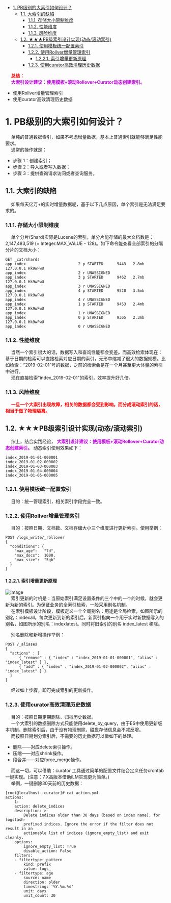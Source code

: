 

<!-- TOC -->

- [1. PB级别的大索引如何设计？](#1-pb级别的大索引如何设计)
    - [1.1. 大索引的缺陷](#11-大索引的缺陷)
        - [1.1.1. 存储大小限制维度](#111-存储大小限制维度)
        - [1.1.2. 性能维度](#112-性能维度)
        - [1.1.3. 风险维度](#113-风险维度)
    - [1.2. ★★★PB级索引设计实现(动态/滚动索引)](#12-★★★pb级索引设计实现动态滚动索引)
        - [1.2.1. 使用模板统一配置索引](#121-使用模板统一配置索引)
        - [1.2.2. 使用Rollver增量管理索引](#122-使用rollver增量管理索引)
            - [1.2.2.1. 索引增量更新原理](#1221-索引增量更新原理)
        - [1.2.3. 使用curator高效清理历史数据](#123-使用curator高效清理历史数据)

<!-- /TOC -->

&emsp; **<font color = "red">总结：</font>**  
&emsp; **<font color = "clime">大索引设计建议：使用模板+滚动Rollover+Curator动态创建索引。</font>**  

* 使用Rollver增量管理索引  
* 使用curator高效清理历史数据  



# 1. PB级别的大索引如何设计？  
&emsp; 单纯的普通数据索引，如果不考虑增量数据，基本上普通索引就能够满足性能要求。  
&emsp; 通常的操作就是：  

* 步骤 1：创建索引；
* 步骤 2：导入或者写入数据；
* 步骤 3：提供查询请求访问或者查询服务。  

## 1.1. 大索引的缺陷  
&emsp; 如果每天亿万+的实时增量数据呢，基于以下几点原因，单个索引是无法满足要求的。  

### 1.1.1. 存储大小限制维度
&emsp; 单个分片(Shard)实际是Lucene的索引，单分片能存储的最大文档数是：2,147,483,519 (= Integer.MAX_VALUE - 128)。如下命令能查看全部索引的分隔分片的文档大小：  

```text
GET _cat/shards
app_index                       2 p STARTED      9443   2.8mb 127.0.0.1 Hk9wFwU
app_index                       2 r UNASSIGNED                          
app_index                       3 p STARTED      9462   2.7mb 127.0.0.1 Hk9wFwU
app_index                       3 r UNASSIGNED                          
app_index                       4 p STARTED      9520   3.5mb 127.0.0.1 Hk9wFwU
app_index                       4 r UNASSIGNED                          
app_index                       1 p STARTED      9453   2.4mb 127.0.0.1 Hk9wFwU
app_index                       1 r UNASSIGNED                          
app_index                       0 p STARTED      9365   2.3mb 127.0.0.1 Hk9wFwU
app_index                       0 r UNASSIGNED
```

### 1.1.2. 性能维度  
&emsp; 当然一个索引很大的话，数据写入和查询性能都会变差。而高效检索体现在：基于日期的检索可以直接检索对应日期的索引，无形中缩减了很大的数据规模。比如检索：“2019-02-01”号的数据，之前的检索会是在一个月甚至更大体量的索引中进行。  
&emsp; 现在直接检索"index_2019-02-01"的索引，效率提升好几倍。  

### 1.1.3. 风险维度
&emsp; **<font color = "red">一旦一个大索引出现故障，相关的数据都会受到影响。而分成滚动索引的话，相当于做了物理隔离。</font>**  

## 1.2. ★★★PB级索引设计实现(动态/滚动索引)
&emsp; 综上，结合实践经验， **<font color = "clime">大索引设计建议：使用模板+滚动Rollover+Curator动态创建索引。</font>** 动态索引使用效果如下：  

```text
index_2019-01-01-000001
index_2019-01-02-000002
index_2019-01-03-000003
index_2019-01-04-000004
index_2019-01-05-000005
```

### 1.2.1. 使用模板统一配置索引
&emsp; 目的：统一管理索引，相关索引字段完全一致。  

### 1.2.2. 使用Rollver增量管理索引
&emsp; 目的：按照日期、文档数、文档存储大小三个维度进行更新索引。使用举例：  

```text
POST /logs_write/_rollover 
{
  "conditions": {
    "max_age":   "7d",
    "max_docs":  1000,
    "max_size":  "5gb"
  }
}
```

#### 1.2.2.1. 索引增量更新原理  
![image](https://gitee.com/wt1814/pic-host/raw/master/images/ES/es-66.png)  
&emsp; 索引更新的时机是：当原始索引满足设置条件的三个中的一个的时候，就会更新为新的索引。为保证业务的全索引检索，一般采用别名机制。  
&emsp; 在索引模板设计阶段，模板定义一个全局别名：用途是全局检索，如图所示的别名：indexall。每次更新到新的索引后，新索引指向一个用于实时新数据写入的别名，如图所示的别名：indexlatest。同时将旧索引的别名 index_latest 移除。  

&emsp; 别名删除和新增操作举例：  

```text
POST /_aliases
{
  "actions" : [
      { "remove" : { "index" : "index_2019-01-01-000001", "alias" : "index_latest" } },
      { "add" : { "index" : "index_2019-01-02-000002", "alias" : "index_latest" } }
  ]
}
```
&emsp; 经过如上步骤，即可完成索引的更新操作。  

### 1.2.3. 使用curator高效清理历史数据
&emsp; 目的：按照日期定期删除、归档历史数据。  
&emsp; 一个大索引的数据删除方式只能使用delete_by_query，由于ES中使用更新版本机制。删除索引后，由于没有物理删除，磁盘存储信息会不减反增。  
&emsp; 而按照日期划分索引后，不需要的历史数据可以做如下的处理。  

* 删除——对应delete索引操作。
* 压缩——对应shrink操作。
* 段合并——对应force_merge操作。

&emsp; 而这一切，可以借助：curator 工具通过简单的配置文件结合定义任务crontab一键实现。(注意：7.X高版本借助iLM实现更为简单。)  
&emsp; 举例，一键删除30天前的历史数据：  

```text
[root@localhost .curator]# cat action.yml 
actions:
    1:
    action: delete_indices
    description: >-
        Delete indices older than 30 days (based on index name), for logstash-
        prefixed indices. Ignore the error if the filter does not result in an
        actionable list of indices (ignore_empty_list) and exit cleanly.
    options:
        ignore_empty_list: True
        disable_action: False
    filters:
    - filtertype: pattern
        kind: prefix
        value: logs_
    - filtertype: age
        source: name
        direction: older
        timestring: '%Y.%m.%d'
        unit: days
        unit_count: 30
```